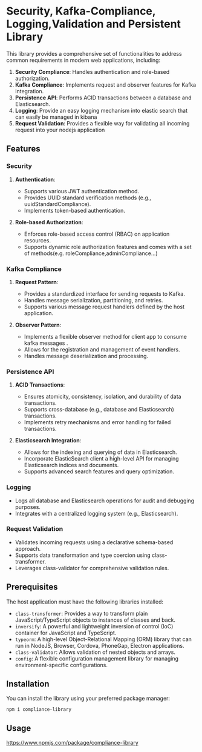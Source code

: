 # Security, Kafka-Compliance, Logging,Validation and Persistent Library

This library provides a comprehensive set of functionalities to address common requirements in modern web applications, including:

1. **Security Compliance**: Handles authentication and role-based authorization.
2. **Kafka Compliance**: Implements request and observer features for Kafka integration.
3. **Persistence API**: Performs ACID transactions between a database and Elasticsearch.
4. **Logging**: Provide an easy logging mechanism into elastic search that can easily be managed in kibana
5. **Request Validation**: Provides a flexible way for validating all incoming request into your nodejs application

## Features

### Security

1. **Authentication**:
   - Supports various JWT authentication method.
   - Provides UUID standard verification methods (e.g., uuidStandardCompliance).
   - Implements  token-based authentication.

2. **Role-based Authorization**:
   - Enforces role-based access control (RBAC) on application resources.
   - Supports dynamic role authorization features and comes with a set of methods(e.g. roleCompliance,adminCompliance...)

### Kafka Compliance

1. **Request Pattern**:
   - Provides a standardized interface for sending requests to Kafka.
   - Handles message serialization, partitioning, and retries.
   - Supports various message request handlers defined by the host application.

2. **Observer Pattern**:
   - Implements a flexible observer method for client app to consume kafka messages .
   - Allows for the registration and management of event handlers.
   - Handles message deserialization and processing.

### Persistence API

1. **ACID Transactions**:
   - Ensures atomicity, consistency, isolation, and durability of data transactions.
   - Supports cross-database (e.g., database and Elasticsearch) transactions.
   - Implements retry mechanisms and error handling for failed transactions.

2. **Elasticsearch Integration**:
   - Allows for the indexing and querying of data in Elasticsearch.
   - Incorporate ElasticSearch client a high-level API for managing Elasticsearch indices and documents.
   - Supports advanced search features and query optimization.
### Logging
   - Logs all database and Elasticsearch operations for audit and debugging purposes.
   - Integrates with a centralized logging system (e.g., Elasticsearch).

### Request Validation
   - Validates incoming requests using a declarative schema-based approach.
   - Supports data transformation and type coercion using class-transformer.
   - Leverages class-validator for comprehensive validation rules.


## Prerequisites

The host application must have the following libraries installed:

- `class-transformer`: Provides a way to transform plain JavaScript/TypeScript objects to instances of classes and back.
- `inversify`: A powerful and lightweight inversion of control (IoC) container for JavaScript and TypeScript.
- `typeorm`: A high-level Object-Relational Mapping (ORM) library that can run in NodeJS, Browser, Cordova, PhoneGap, Electron applications.
- `class-validator`: Allows validation of nested objects and arrays.
- `config`: A flexible configuration management library for managing environment-specific configurations.

## Installation

You can install the library using your preferred package manager:

```shell script
npm i compliance-library
```
## Usage
https://www.npmjs.com/package/compliance-library
